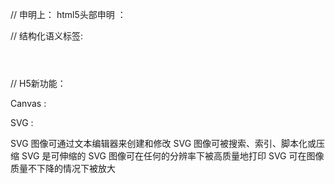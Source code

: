 // 申明上： html5头部申明 ： <!doctype html>

// 结构化语义标签:
<header></header>
<nav></nav>
<aside></aside>
<article></article>
<footer></footer>

// H5新功能：

Canvas :

SVG :

SVG 图像可通过文本编辑器来创建和修改
SVG 图像可被搜索、索引、脚本化或压缩
SVG 是可伸缩的
SVG 图像可在任何的分辨率下被高质量地打印
SVG 可在图像质量不下降的情况下被放大